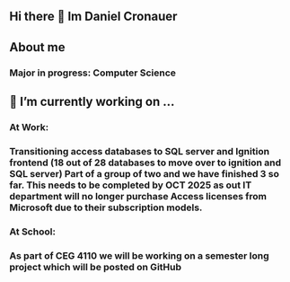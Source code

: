 ## Hi there 👋 Im Daniel Cronauer
## About me
### Major in progress: Computer Science

## 🔭 I’m currently working on ...
### At Work: 
### Transitioning access databases to SQL server and Ignition frontend (18 out of 28 databases to move over to ignition and SQL server) Part of a group of two and we have finished 3 so far. This needs to be completed by OCT 2025 as out IT department will no longer purchase Access licenses from Microsoft due to their subscription models.
### At School: 
### As part of CEG 4110 we will be working on a semester long project which will be posted on GitHub
<!--
**dcronauer/dcronauer** is a ✨ _special_ ✨ repository because its `README.md` (this file) appears on your GitHub profile.

Here are some ideas to get you started:


- 🌱 I’m currently learning ...
- 👯 I’m looking to collaborate on ...
- 🤔 I’m looking for help with ...
- 💬 Ask me about ...
- 📫 How to reach me: ...
- 😄 Pronouns: ...
- ⚡ Fun fact: ...
-->
